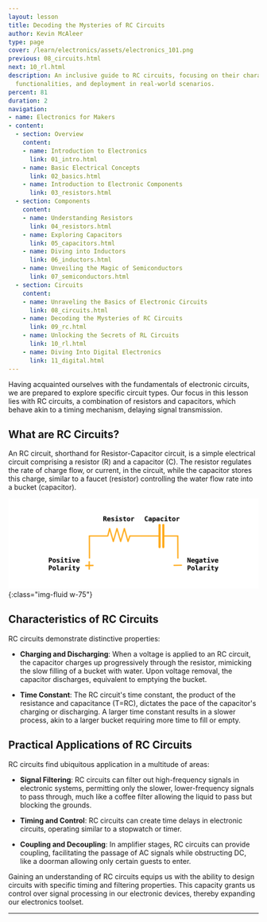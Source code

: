 ```yaml
---
layout: lesson
title: Decoding the Mysteries of RC Circuits
author: Kevin McAleer
type: page
cover: /learn/electronics/assets/electronics_101.png
previous: 08_circuits.html
next: 10_rl.html
description: An inclusive guide to RC circuits, focusing on their characteristics,
  functionalities, and deployment in real-world scenarios.
percent: 81
duration: 2
navigation:
- name: Electronics for Makers
- content:
  - section: Overview
    content:
    - name: Introduction to Electronics
      link: 01_intro.html
    - name: Basic Electrical Concepts
      link: 02_basics.html
    - name: Introduction to Electronic Components
      link: 03_resistors.html
  - section: Components
    content:
    - name: Understanding Resistors
      link: 04_resistors.html
    - name: Exploring Capacitors
      link: 05_capacitors.html
    - name: Diving into Inductors
      link: 06_inductors.html
    - name: Unveiling the Magic of Semiconductors
      link: 07_semiconductors.html
  - section: Circuits
    content:
    - name: Unraveling the Basics of Electronic Circuits
      link: 08_circuits.html
    - name: Decoding the Mysteries of RC Circuits
      link: 09_rc.html
    - name: Unlocking the Secrets of RL Circuits
      link: 10_rl.html
    - name: Diving Into Digital Electronics
      link: 11_digital.html
---
```



Having acquainted ourselves with the fundamentals of electronic circuits, we are prepared to explore specific circuit types. Our focus in this lesson lies with RC circuits, a combination of resistors and capacitors, which behave akin to a timing mechanism, delaying signal transmission.

## What are RC Circuits?

An RC circuit, shorthand for Resistor-Capacitor circuit, is a simple electrical circuit comprising a resistor (R) and a capacitor (C). The resistor regulates the rate of charge flow, or current, in the circuit, while the capacitor stores this charge, similar to a faucet (resistor) controlling the water flow rate into a bucket (capacitor).

![RC Circuit](assets/rc.png){:class="img-fluid w-75"}

## Characteristics of RC Circuits

RC circuits demonstrate distinctive properties:

- **Charging and Discharging**: When a voltage is applied to an RC circuit, the capacitor charges up progressively through the resistor, mimicking the slow filling of a bucket with water. Upon voltage removal, the capacitor discharges, equivalent to emptying the bucket.

- **Time Constant**: The RC circuit's time constant, the product of the resistance and capacitance (T=RC), dictates the pace of the capacitor's charging or discharging. A larger time constant results in a slower process, akin to a larger bucket requiring more time to fill or empty.

## Practical Applications of RC Circuits

RC circuits find ubiquitous application in a multitude of areas:

- **Signal Filtering**: RC circuits can filter out high-frequency signals in electronic systems, permitting only the slower, lower-frequency signals to pass through, much like a coffee filter allowing the liquid to pass but blocking the grounds.

- **Timing and Control**: RC circuits can create time delays in electronic circuits, operating similar to a stopwatch or timer.

- **Coupling and Decoupling**: In amplifier stages, RC circuits can provide coupling, facilitating the passage of AC signals while obstructing DC, like a doorman allowing only certain guests to enter.

Gaining an understanding of RC circuits equips us with the ability to design circuits with specific timing and filtering properties. This capacity grants us control over signal processing in our electronic devices, thereby expanding our electronics toolset.

---
